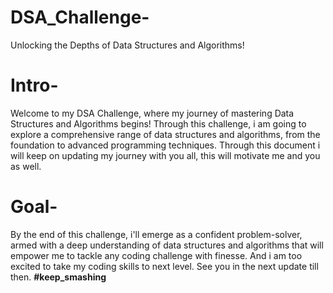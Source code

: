 # DSA_Challenge-
Unlocking the Depths of Data Structures and Algorithms!


# Intro-
Welcome to my DSA Challenge, where my journey of mastering Data Structures and Algorithms begins! Through this challenge, i am going to explore a comprehensive range of data structures and algorithms, from the foundation to advanced programming techniques. Through this document i will keep on updating my journey with you all, this will motivate me and you as well.

# Goal-
By the end of this challenge, i'll emerge as a confident problem-solver, armed with a deep understanding of data structures and algorithms that will empower me to tackle any coding challenge with finesse. And i am too excited to take my coding skills to next level.
See you in the next update till then. **#keep_smashing**
